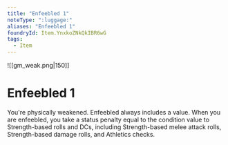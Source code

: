 ```yaml
---
title: "Enfeebled 1"
noteType: ":luggage:"
aliases: "Enfeebled 1"
foundryId: Item.YnxkoZNkQkIBR6wG
tags:
  - Item
---
```

![[gm_weak.png|150]]
# Enfeebled 1


You're physically weakened. Enfeebled always includes a value. When you are enfeebled, you take a status penalty equal to the condition value to Strength-based rolls and DCs, including Strength-based melee attack rolls, Strength-based damage rolls, and Athletics checks.
